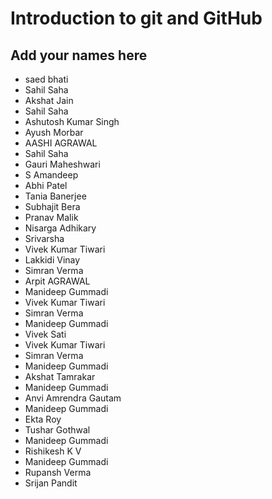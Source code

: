 # Introduction to git and GitHub
## Add your names here


- saed bhati
- Sahil Saha
- Akshat Jain
- Sahil Saha
- Ashutosh Kumar Singh
- Ayush Morbar
- AASHI AGRAWAL
- Sahil Saha
- Gauri Maheshwari
- S Amandeep
- Abhi Patel
- Tania Banerjee
- Subhajit Bera
- Pranav Malik
- Nisarga Adhikary
- Srivarsha
- Vivek Kumar Tiwari
- Lakkidi Vinay
- Simran Verma 
- Arpit AGRAWAL
- Manideep Gummadi
- Vivek Kumar Tiwari
- Simran Verma 
- Manideep Gummadi
- Vivek Sati
- Vivek Kumar Tiwari
- Simran Verma 
- Manideep Gummadi
- Akshat Tamrakar
- Manideep Gummadi
- Anvi Amrendra Gautam
- Manideep Gummadi
- Ekta Roy
- Tushar Gothwal
- Manideep Gummadi
- Rishikesh K V
- Manideep Gummadi
- Rupansh Verma
- Srijan Pandit
